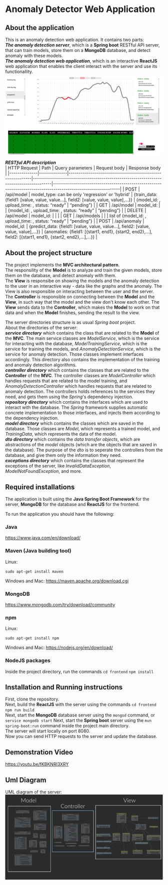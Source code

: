 # Anomaly Detector Web Application
About the application
---------------------
This is an anomaly detection web application. It contains two parts:  
***The anomaly detection server***, which is a **Spring boot** RESTful API server, that can train models, store them on a **MongoDB** database, and detect anomaly with these models.  
***The anomaly detection web application***, which is an interactive **ReactJS** web application that enables the client interact with the server and use its functionallity.  
![Screenshot](screenshot.png)

***RESTful API description***  
| HTTP Request | Path         | Query parameters                                          | Request body                                                                          | Response body                                                                                                 |
|--------------|--------------|-----------------------------------------------------------|---------------------------------------------------------------------------------------|---------------------------------------------------------------------------------------------------------------|
| POST         | /api/model   | model_type: <string> can be only 'regression' or 'hybrid' | {train_data: {field1: [value, value, value...], field2: [value, value, value],...}}   | {model_id: <int>, upload_time: <datetime>, status: “ready” \| “pending”}                                      |
| GET          | /api/model   | model_id: <int>                                           |                                                                                       | {model_id: <int>, upload_time: <datetime>, status: “ready” \| “pending”}                                      |
| DELETE       | /api/model   | model_id: <int>                                           |                                                                                       |                                                                                                               |
| GET          | /api/models  |                                                           |                                                                                       | list of {model_id: <int>, upload_time: <datetime>, status: “ready” \| “pending”}                              |
| POST         | /api/anomaly | model_id: <int>                                           | {predict_data: {field1: [value, value, value...], field2: [value, value, value],...}} | {anomalies: {field1: [{start1, end1}, {start2, end2},...], field2: [{start1, end1}, {start2, end2},...],...}} |

About the project structure
---------------------------
The project implements the **MVC architectural pattern**.  
The responsility of the **Model** is to analyze and train the given models, store them on the database, and detect anomaly with them.  
The **View** is responsibe on showing the models and the anomaly detection to the user in an interactive way - data like the graphs and the anomaly. The View is also responsible on interacting between the user and the server.  
The **Controller** is responsible on connecting between the **Model** and the **View**, in such way that the model and the view don't know each other. The **View** sends data to the **Controller**, which makes the **Model** to work on that data and when the **Model** finishes, sending the result to the view.  

The server directories structure is as usual *Spring boot* project.  
About the directories of the server:  
***service directory*** which contains the class that are related to the **Model** of the **MVC**. The main service classes are *ModelService*, which is the service for interacting with the database, *ModelTrainingService*, which is the service for training the models, and *AnomalyDetectionService*, which is the service for anomaly detection. Those classes implement interfaces accordingly. This directory also contains the implementation of the training and anomaly detection algorithms.  
***controller directory*** which contains the classes that are related to the **Controller** of the **MVC**. The controller classes are *ModelController* which handles requests that are related to the model training, and *AnomalyDetectionController* which handles requests that are related to anomaly detection. The controllers holds references to the services they need, and gets them using the *Spring*'s dependency injection.  
***repository directory*** which contains the interfaces which are used to interact with the database. The *Spring* framework supplies automatic concrete implementation to those interfaces, and injects them according to the dependency injection.  
***model directory*** which contains the classes which are saved in the database. Those classes are *Model*, which represents a trained model, and *TrainingData*, which represents the data of the model.  
***dto directory*** which contains the *data transfer objects*, which are abstractions of the *model* objects (which are the objects that are saved in the database). The purpose of the *dto* is to seperate the controllers from the database, and give them only the information they need.  
***exceptions directory*** which contains the classes that represent the exceptions of the server, like *InvalidDataException*, *ModelNotFoundException*, and more.

Required installations
----------------------
The application is built using the **Java Spring Boot Framework** for the server, **MongoDB** for the database and **ReactJS** for the frontend.  

To run the application you should have the following:  
### Java
https://www.java.com/en/download/

### Maven (Java building tool)

Linux:
```
sudo apt-get install maven
```
Windows and Mac:
https://maven.apache.org/download.cgi

### MongoDB
https://www.mongodb.com/try/download/community

### npm

Linux:
```
sudo apt-get install npm
```
Windows and Mac:
https://nodejs.org/en/download/

### NodeJS packages
Inside the project directory, run the commands ```cd frontend``` ```npm install``` 

Installation and Running instructions
-------------------------------------
First, clone the repository.  
Next, build the **ReactJS** with the server using the commands ```cd frontend``` ```npm run build```  
Next, start the **MongoDB** database server using the ```mongod``` command, or ```service mongodb start```
Next, start the **Spring boot** server using the ```mvn spring-boot:run``` command inside the project main directory.  
The server will start locally on port 8080.  
Now you can send HTTP requests to the server and update the database.  

Demonstration Video
----------------
https://youtu.be/fKBKNRI3XRY

Uml Diagram
----------------
UML diagram of the server:  
![Screenshot](diag.png)  
  




